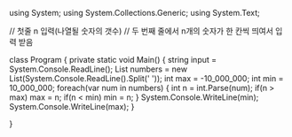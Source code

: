 using System;
using System.Collections.Generic;
using System.Text;

// 첫줄 n 입력(나열될 숫자의 갯수)
// 두 번째 줄에서 n개의 숫자가 한 칸씩 띄여서 입력 받음

class Program
{
    private static void Main()
    {
        string input = System.Console.ReadLine();
        List<string> numbers = new List<string>(System.Console.ReadLine().Split(' '));
        int max = -10_000_000;
        int min = 10_000_000;
        foreach(var num in numbers)
        {
            int n = int.Parse(num);
            if(n > max)
                max = n;
            if(n < min)
                min = n;
        }
        System.Console.WriteLine(min);
        System.Console.WriteLine(max);
    }

}